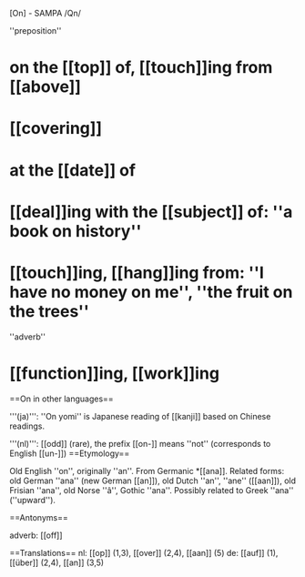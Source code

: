[On] - SAMPA /Qn/

''preposition''
# on the [[top]] of, [[touch]]ing from [[above]]
# [[covering]]
# at the [[date]] of
# [[deal]]ing with the [[subject]] of: ''a book on history''
# [[touch]]ing, [[hang]]ing from: ''I have no money on me'', ''the fruit on the trees''

''adverb''
# [[function]]ing, [[work]]ing

==On in other languages==

'''(ja)''': ''On yomi'' is Japanese reading of [[kanji]] based on Chinese readings.

'''(nl)''': [[odd]] (rare), the prefix [[on-]] means ''not'' (corresponds to English [[un-]])
==Etymology==

Old English ''on'', originally ''an''. From Germanic *[[ana]]. Related forms: old German ''ana'' (new German [[an]]), old Dutch ''an'', ''ane'' ([[aan]]), old Frisian ''ana'', old Norse ''&acirc;'', Gothic ''ana''. Possibly related to Greek ''ana'' (''upward'').

==Antonyms==

adverb: [[off]]

==Translations==
nl: [[op]] (1,3), [[over]] (2,4), [[aan]] (5)
de: [[auf]] (1), [[&uuml;ber]] (2,4), [[an]] (3,5)